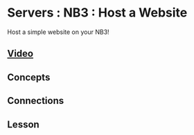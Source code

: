 # Servers : NB3 : Host a Website
Host a simple website on your NB3!

## [Video]()

## Concepts

## Connections

## Lesson

